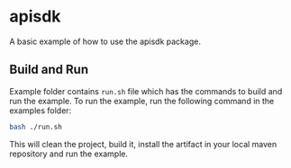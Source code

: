 # apisdk

A basic example of how to use the apisdk package.

## Build and Run

Example folder contains `run.sh` file which has the commands to build and run the example.
To run the example, run the following command in the examples folder:

```sh
bash ./run.sh
```

This will clean the project, build it, install the artifact in your local maven repository and run the example.

<!-- This file was generated by liblab | https://liblab.com/ -->
